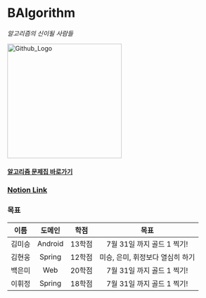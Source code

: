 # BAlgorithm
_알고리즘의 신이될 사람들_


<img src="https://user-images.githubusercontent.com/79785454/160286473-82fdba25-0773-4808-9292-cd51bf1ebf9f.png" height="260px" title="Github_Logo"/>



#### [알고리즘 문제집 바로가기](https://github.com/UMC-KU/Algorithms_Challenge)



### [Notion Link](https://splashy-titanium-d07.notion.site/f6c4af56db8d4d7ab7dfb5b4f11c7710)



### 목표
|이름|도메인|학점|목표|
|:-:|:-:|:-:|:-:|
|김미승|Android|13학점|7월 31일 까지 골드 1 찍기!|
|김현웅|Spring|12학점|미승, 은미, 휘정보다 열심히 하기|
|백은미|Web|20학점|7월 31일 까지 골드 1 찍기!|
|이휘정|Spring|18학점|7월 31일 까지 골드 1 찍기!|
